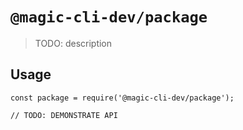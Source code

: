 # `@magic-cli-dev/package`

> TODO: description

## Usage

```
const package = require('@magic-cli-dev/package');

// TODO: DEMONSTRATE API
```
